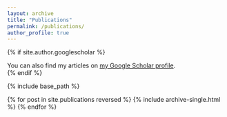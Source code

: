 ```yaml
---
layout: archive
title: "Publications"
permalink: /publications/
author_profile: true
---
```


{% if site.author.googlescholar %}
  <div class="wordwrap">You can also find my articles on <a href="{{https://scholar.google.com/citations?user=YOtXJvQAAAAJ&hl=zh-CN}}">my Google Scholar profile</a>.</div>
{% endif %}

{% include base_path %}

{% for post in site.publications reversed %}
  {% include archive-single.html %}
{% endfor %}

